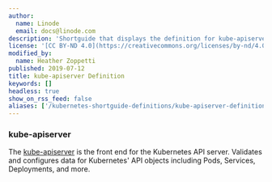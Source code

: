 ```yaml
---
author:
  name: Linode
  email: docs@linode.com
description: 'Shortguide that displays the definition for kube-apiserver.'
license: '[CC BY-ND 4.0](https://creativecommons.org/licenses/by-nd/4.0)'
modified_by:
  name: Heather Zoppetti
published: 2019-07-12
title: kube-apiserver Definition
keywords: []
headless: true
show_on_rss_feed: false
aliases: ['/kubernetes-shortguide-definitions/kube-apiserver-definition-shortguide/']
---
```


### kube-apiserver

The [kube-apiserver](https://kubernetes.io/docs/reference/command-line-tools-reference/kube-apiserver/) is the front end for the Kubernetes API server. Validates and configures data for Kubernetes' API objects including Pods, Services, Deployments, and more.
